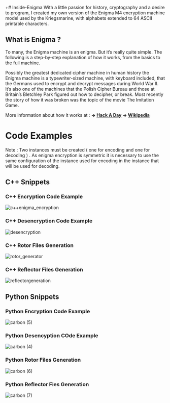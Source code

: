 +# Inside-Enigma
With a little passion for history, cryptography and a desire to program, I created my own version of the Enigma M4 
encryption machine model used by the Kriegsmarine, with alphabets extended to 64 ASCII printable characters.

## What is Enigma ?

To many, the Enigma machine is an enigma. But it’s really quite simple. 
The following is a step-by-step explanation of how it works, from the basics to the full machine.

Possibly the greatest dedicated cipher machine in human history the Enigma machine is a typewriter-sized machine,
with keyboard included, that the Germans used to encrypt and decrypt messages during World War II. It’s also one of
the machines that the Polish Cipher Bureau and those at Britain’s Bletchley Park figured out how to decipher, 
or break. Most recently the story of how it was broken was the topic of the movie The Imitation Game.

More information about how it works at :
**-> [Hack A Day](https://hackaday.com/tag/enigma-machine/)**
**-> [Wikipedia](https://en.wikipedia.org/wiki/Enigma_machine)**

# Code Examples 

Note : Two instances must be created ( one for encoding and one for decoding ) . As enigma encryption is symmetric it 
is necessary to use the same configuration of the instance used for encoding in the instance that will be used for decoding.

## C++ Snippets


### C++ Encryption Code Example
![c++enigma_encryption](https://github.com/MoskitoSantana/Inside-Enigma/assets/93168831/0bdca044-e44d-4d8c-be61-7745ce60f68a)

### C++ Desencryption Code Example
![desencryption](https://github.com/MoskitoSantana/Inside-Enigma/assets/93168831/b4b6256c-8112-4ab4-b6c9-d153f3e15de6)

### C++ Rotor Files Generation
![rotor_generator](https://github.com/MoskitoSantana/Inside-Enigma/assets/93168831/3488f319-be63-498c-98fe-f1852ed4c470)

### C++ Reflector Files Generation
![reflectorgeneration](https://github.com/MoskitoSantana/Inside-Enigma/assets/93168831/a79779ba-6a7b-411d-83c6-b21105e40bd5)

## Python Snippets

### Python Encryption Code Example
![carbon (5)](https://github.com/MoskitoSantana/Inside-Enigma/assets/93168831/569800af-fd1f-49cb-bc8b-7d47b959701f)

### Python Desencyption COde Example
![carbon (4)](https://github.com/MoskitoSantana/Inside-Enigma/assets/93168831/6c11cf86-fbac-43e7-a281-7b51f8e65db9)

### Python Rotor Files Generation
![carbon (6)](https://github.com/MoskitoSantana/Inside-Enigma/assets/93168831/7257a186-a8ee-4f4f-b735-bfb23e6b1c47)

### Python Reflector Fies Generation
![carbon (7)](https://github.com/MoskitoSantana/Inside-Enigma/assets/93168831/72e73731-6134-4e07-8658-9af95cf592cf)

